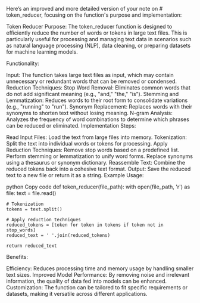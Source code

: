 
Here’s an improved and more detailed version of your note on # token_reducer, focusing on the function's purpose and implementation:

Token Reducer
Purpose:
The token_reducer function is designed to efficiently reduce the number of words or tokens in large text files. This is particularly useful for processing and managing text data in scenarios such as natural language processing (NLP), data cleaning, or preparing datasets for machine learning models.

Functionality:

Input: The function takes large text files as input, which may contain unnecessary or redundant words that can be removed or condensed.
Reduction Techniques:
Stop Word Removal: Eliminates common words that do not add significant meaning (e.g., "and," "the," "is").
Stemming and Lemmatization: Reduces words to their root form to consolidate variations (e.g., "running" to "run").
Synonym Replacement: Replaces words with their synonyms to shorten text without losing meaning.
N-gram Analysis: Analyzes the frequency of word combinations to determine which phrases can be reduced or eliminated.
Implementation Steps:

Read Input Files: Load the text from large files into memory.
Tokenization: Split the text into individual words or tokens for processing.
Apply Reduction Techniques:
Remove stop words based on a predefined list.
Perform stemming or lemmatization to unify word forms.
Replace synonyms using a thesaurus or synonym dictionary.
Reassemble Text: Combine the reduced tokens back into a cohesive text format.
Output: Save the reduced text to a new file or return it as a string.
Example Usage:

python
Copy code
def token_reducer(file_path):
    with open(file_path, 'r') as file:
        text = file.read()

    # Tokenization
    tokens = text.split()

    # Apply reduction techniques
    reduced_tokens = [token for token in tokens if token not in stop_words]
    reduced_text = ' '.join(reduced_tokens)

    return reduced_text
Benefits:

Efficiency: Reduces processing time and memory usage by handling smaller text sizes.
Improved Model Performance: By removing noise and irrelevant information, the quality of data fed into models can be enhanced.
Customization: The function can be tailored to fit specific requirements or datasets, making it versatile across different applications.

